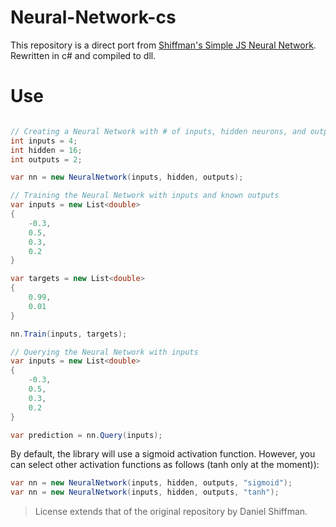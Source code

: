 # Neural-Network-cs
This repository is a direct port from [Shiffman's Simple JS Neural Network](https://github.com/shiffman/Neural-Network-p5). Rewritten in c# and compiled to dll.

# Use
```cs

// Creating a Neural Network with # of inputs, hidden neurons, and outputs
int inputs = 4;
int hidden = 16;
int outputs = 2;

var nn = new NeuralNetwork(inputs, hidden, outputs);

// Training the Neural Network with inputs and known outputs
var inputs = new List<double>
{
	-0.3,
 	0.5,
 	0.3,
 	0.2
}

var targets = new List<double> 
{
	0.99, 
	0.01
}

nn.Train(inputs, targets);

// Querying the Neural Network with inputs
var inputs = new List<double>
{
	-0.3,
 	0.5,
  	0.3,
 	0.2
}

var prediction = nn.Query(inputs);

```

By default, the library will use a sigmoid activation function. However, you can select other activation functions as follows (tanh only at the moment)):

```cs
var nn = new NeuralNetwork(inputs, hidden, outputs, "sigmoid");
var nn = new NeuralNetwork(inputs, hidden, outputs, "tanh");
```

> License extends that of the original repository by Daniel Shiffman. 